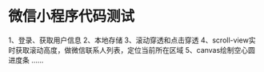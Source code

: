 # 微信小程序代码测试
1、登录、获取用户信息
2、本地存储
3、滚动穿透和点击穿透
4、scroll-view实时获取滚动高度，做微信联系人列表，定位当前所在区域
5、canvas绘制空心圆进度条
......